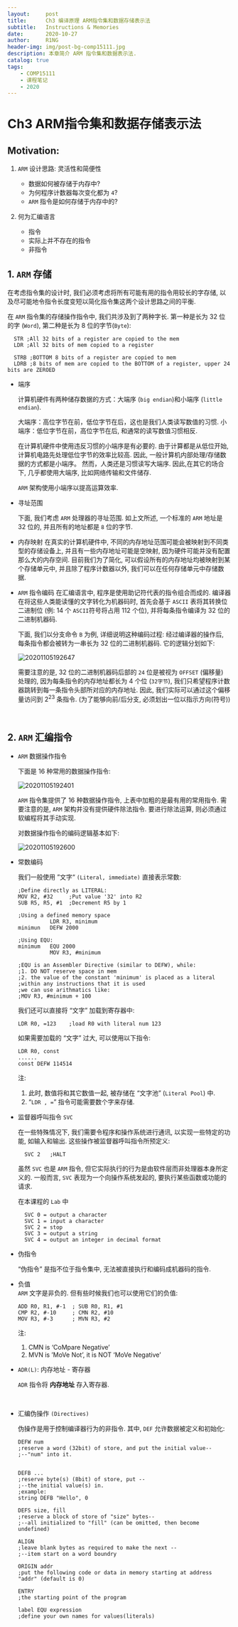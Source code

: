 ```yaml
---
layout:     post
title:      Ch3 编译原理 ARM指令集和数据存储表示法
subtitle:   Instructions & Memories
date:       2020-10-27
author:     R1NG
header-img: img/post-bg-comp15111.jpg
description: 本章简介 ARM 指令集和数据表示法. 
catalog: true
tags:
    - COMP15111
    - 课程笔记
    - 2020
---
```




# Ch3 ARM指令集和数据存储表示法

## Motivation:
1. `ARM` 设计思路: 灵活性和简便性
   
   * 数据如何被存储于内存中?
   * 为何程序计数器每次变化都为 `4`?
   * `ARM` 指令是如何存储于内存中的?

2. 何为汇编语言
   
   * 指令
   * 实际上并不存在的指令
   * 非指令

## 1. `ARM` 存储

在考虑指令集的设计时, 我们必须考虑将所有可能有用的指令用较长的字存储, 以及尽可能地令指令长度变短以简化指令集这两个设计思路之间的平衡. 

在 `ARM` 指令集的存储操作指令中, 我们共涉及到了两种字长. 第一种是长为 $32$ 位的字 (`Word`), 第二种是长为 $8$ 位的字节(`Byte`):

  ~~~
    STR ;All 32 bits of a register are copied to the mem
    LDR ;All 32 bits of mem copied to a register

    STRB ;BOTTOM 8 bits of a register are copied to mem
    LDRB ;8 bits of mem are copied to the BOTTOM of a register, upper 24 bits are ZEROED
  ~~~

* 端序

    计算机硬件有两种储存数据的方式：大端序 (`big endian`)和小端序 (`little endian`).

    大端序：高位字节在前，低位字节在后，这也是我们人类读写数值的习惯.
    小端序：低位字节在前，高位字节在后, 和通常的读写数值习惯相反. 

    在计算机硬件中使用违反习惯的小端序是有必要的. 由于计算都是从低位开始, 计算机电路先处理低位字节的效率比较高. 因此, 一般计算机内部处理/存储数据的方式都是小端序。
    然而，人类还是习惯读写大端序. 因此,在其它的场合下, 几乎都使用大端序, 比如网络传输和文件储存. 

     `ARM` 架构使用小端序以提高运算效率. 

* 寻址范围
  
    下面, 我们考虑 `ARM` 处理器的寻址范围. 如上文所述, 一个标准的 `ARM` 地址是 $32$ 位的, 并且所有的地址都是 `8` 位的字节. 

* 内存映射
    在真实的计算机硬件中, 不同的内存地址范围可能会被映射到不同类型的存储设备上, 并且有一些内存地址可能是空映射, 因为硬件可能并没有配置那么大的内存空间. 目前我们为了简化, 可以假设所有的内存地址均被映射到某个存储单元中, 并且除了程序计数器以外, 我们可以在任何存储单元中存储数据. 

* `ARM` 指令编码
  在汇编语言中, 程序是使用助记符代表的指令组合而成的. 编译器在将这些人类能读懂的文字转化为机器码时, 首先会基于 `ASCII` 表将其转换位二进制位 (例: $14$ 个 `ASCII`符号将占用 $112$ 个位), 并将每条指令编译为 $32$ 位的二进制机器码. 

  下面, 我们以分支命令 `B` 为例, 详细说明这种编码过程:
  经过编译器的操作后, 每条指令都会被转为一串长为 $32$ 位的二进制机器码. 它的逻辑分划如下:

  ![20201105192647](https://cdn.jsdelivr.net/gh/KirisameMarisaa/KirisameMarisaa.github.io/img/blogpost_images/20201105192647.png)

   需要注意的是, $32$ 位的二进制机器码后部的 `24` 位是被视为 `OFFSET` (偏移量) 处理的, 因为每条指令的内存地址都长为 $4$ 个位 (`32字节`), 我们只希望程序计数器跳转到每一条指令头部所对应的内存地址. 因此, 我们实际可以通过这个偏移量访问到 $2^{23}$ 条指令. (为了能够向前/后分支, 必须划出一位以指示方向(符号))

<br>

## 2. `ARM` 汇编指令 
* `ARM` 数据操作指令
  
  下面是 $16$ 种常用的数据操作指令:
  
  ![20201105192401](https://cdn.jsdelivr.net/gh/KirisameMarisaa/KirisameMarisaa.github.io/img/blogpost_images/20201105192401.png)


  `ARM` 指令集提供了 $16$ 种数据操作指令, 上表中加粗的是最有用的常用指令. 需要注意的是, `ARM` 架构并没有提供硬件除法指令. 要进行除法运算, 则必须通过软编程将其手动实现. 

  对数据操作指令的编码逻辑基本如下:
  

  ![20201105192600](https://cdn.jsdelivr.net/gh/KirisameMarisaa/KirisameMarisaa.github.io/img/blogpost_images/20201105192600.png)

* 常数编码
  
  我们一般使用 ”文字“ `(Literal, immediate)` 直接表示常数:

  ~~~
  ;Define directly as LITERAL:
  MOV R2, #32     ;Put value '32' into R2
  SUB R5, R5, #1  ;Decrement R5 by 1

  ;Using a defined memory space
            LDR R3, minimum
  minimun   DEFW 2000

  ;Using EQU:
  minimum   EQU 2000
            MOV R3, #minimum

  ;EQU is an Assembler Directive (similar to DEFW), while:
  ;1. DO NOT reserve space in mem
  ;2. the value of the constant 'minimum' is placed as a literal
  ;within any instructions that it is used
  ;we can use arithmatics like: 
  ;MOV R3, #minimum + 100
  ~~~

  我们还可以直接将 “文字” 加载到寄存器中:
  ~~~
  LDR R0, =123    ;load R0 with literal num 123
  ~~~
  如果需要加载的 “文字” 过大, 可以使用以下指令:
  ~~~
  LDR R0, const
  ......
  const DEFW 114514
  ~~~
  注: 
  1. 此时, 数值将和其它数值一起, 被存储在 “文字池” (`Literal Pool`) 中. 
  2. “`LDR , =`” 指令可能需要数个字来存储. 
   
* 监督器呼叫指令 `SVC`
  
  在一些特殊情况下, 我们需要令程序和操作系统进行通讯, 以实现一些特定的功能, 如输入和输出. 这些操作被监督器呼叫指令所预定义: 
  ~~~
    SVC 2   ;HALT
  ~~~
  虽然 `SVC` 也是 `ARM` 指令, 但它实际执行的行为是由软件层而非处理器本身所定义的.
  一般而言, `SVC` 表现为一个向操作系统发起的, 要执行某些函数或功能的请求.

  在本课程的 `Lab` 中
  
  ~~~
    SVC 0 = output a character
    SVC 1 = input a character
    SVC 2 = stop
    SVC 3 = output a string
    SVC 4 = output an integer in decimal format
  ~~~

* 伪指令

    “伪指令” 是指不位于指令集中, 无法被直接执行和编码成机器码的指令. 

* 负值<br>
    `ARM` 文字是非负的. 但有些时候我们也可以使用它们的负值:
    ~~~
    ADD R0, R1, #-1  ; SUB R0, R1, #1
    CMP R2, #-10     ; CMN R2, #10
    MOV R3, #-3      ; MVN R3, #2
    ~~~
    注:
    1. CMN is ‘CoMpare Negative’
    2. MVN is ’MoVe Not’, it is NOT ‘MoVe Negative’

* `ADR(L)`: 内存地址 - 寄存器
  
    `ADR` 指令将 **内存地址** 存入寄存器. 


<br>

* 汇编伪操作 `(Directives)`
  
  伪操作是用于控制编译器行为的非指令. 其中, `DEF` 允许数据被定义和初始化:
    ~~~
    DEFW num    
    ;reserve a word (32bit) of store, and put the initial value--
    ;--"num" into it. 


    DEFB ...
    ;reserve byte(s) (8bit) of store, put --
    ;--the initial value(s) in.
    ;example:
    string DEFB "Hello", 0

    DEFS size, fill
    ;reserve a block of store of "size" bytes--
    ;--all initialized to "fill" (can be omitted, then become undefined)

    ALIGN 
    ;leave blank bytes as required to make the next --
    ;--item start on a word boundry

    ORIGIN addr
    ;put the following code or data in memory starting at address "addr" (default is 0)

    ENTRY
    ;the starting point of the program

    label EQU expression
    ;define your own names for values(literals)

    
    ~~~



    
